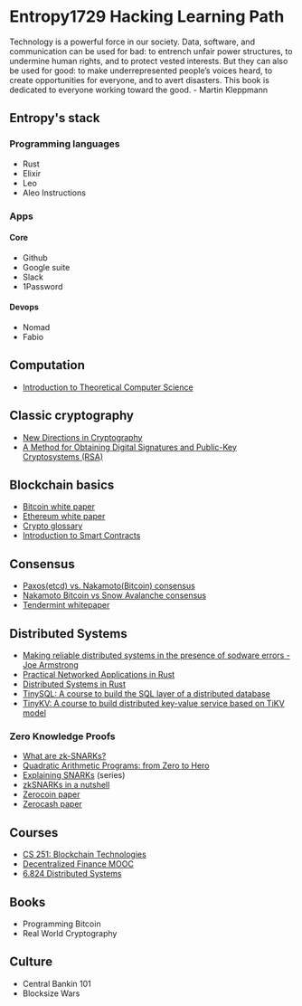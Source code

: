# Entropy1729 Hacking Learning Path

Technology is a powerful force in our society. Data, software, and communication can be used for bad: to entrench unfair power structures, to undermine human rights, and to protect vested interests. But they can also be used for good: to make underrepresented people’s voices heard, to create opportunities for everyone, and to avert disasters. This book is dedicated to everyone working toward the good. - Martin Kleppmann

## Entropy's stack

### Programming languages

* Rust
* Elixir
* Leo
* Aleo Instructions

### Apps

#### Core
* Github
* Google suite
* Slack
* 1Password

#### Devops
* Nomad
* Fabio

## Computation
- [Introduction to Theoretical Computer Science](https://introtcs.org/public/index.html)

## Classic cryptography
- [New Directions in Cryptography](https://ee.stanford.edu/~hellman/publications/24.pdf)
- [A Method for Obtaining Digital Signatures and Public-Key Cryptosystems (RSA)](https://people.csail.mit.edu/rivest/Rsapaper.pdf)

## Blockchain basics
- [Bitcoin white paper](https://bitcoin.org/bitcoin.pdf)
- [Ethereum white paper](https://ethereum.org/669c9e2e2027310b6b3cdce6e1c52962/Ethereum_Whitepaper_-_Buterin_2014.pdf)
- [Crypto glossary](https://a16z.com/2019/11/08/crypto-glossary/)
- [Introduction to Smart Contracts](https://docs.soliditylang.org/en/latest/introduction-to-smart-contracts.html)

## Consensus
- [Paxos(etcd) vs. Nakamoto(Bitcoin) consensus](https://gyuho.dev/paxos-etcd-vs-nakamoto-bitcoin-consensus.html)
- [Nakamoto Bitcoin vs Snow Avalanche consensus](https://gyuho.dev/nakamoto-bitcoin-vs-snow-avalanche-consensus.html)
- [Tendermint whitepaper](https://tendermint.com/static/docs/tendermint.pdf)

## Distributed Systems
- [Making reliable distributed systems in the presence of sodware errors - Joe Armstrong](https://erlang.org/download/armstrong_thesis_2003.pdf)
- [Practical Networked Applications in Rust](https://github.com/pingcap/talent-plan/blob/master/courses/rust/README.md)
- [Distributed Systems in Rust](https://github.com/pingcap/talent-plan/blob/master/courses/dss/README.md)
- [TinySQL: A course to build the SQL layer of a distributed database](https://github.com/talent-plan/tinysql)
- [TinyKV: A course to build distributed key-value service based on TiKV model](https://github.com/talent-plan/tinykv)


### Zero Knowledge Proofs
- [What are zk-SNARKs?](https://z.cash/technology/zksnarks/)
- [Quadratic Arithmetic Programs: from Zero to Hero](https://medium.com/@VitalikButerin/quadratic-arithmetic-programs-from-zero-to-hero-f6d558cea649)
- [Explaining SNARKs](https://electriccoin.co/blog/snark-explain/) (series)
- [zkSNARKs in a nutshell](https://blog.ethereum.org/2016/12/05/zksnarks-in-a-nutshell/)
- [Zerocoin paper](https://zerocoin.org/media/pdf/ZerocoinOakland.pdf)
- [Zerocash paper](http://zerocash-project.org/media/pdf/zerocash-oakland2014.pdf)

## Courses
- [CS 251: Blockchain Technologies](https://cs251.stanford.edu/syllabus.html)
- [Decentralized Finance MOOC](https://defi-learning.org/f22)
- [6.824 Distributed Systems](http://nil.csail.mit.edu/6.824/2017/schedule.html)

## Books
- Programming Bitcoin
- Real World Cryptography

## Culture
- Central Bankin 101
- Blocksize Wars
